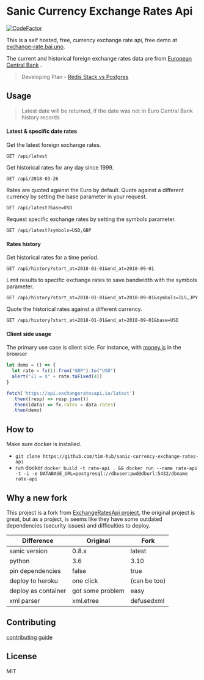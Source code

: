# Sanic Currency Exchange Rates Api

[![CodeFactor](https://www.codefactor.io/repository/github/tim-hub/sanic-currency-exchange-rates-api/badge)](https://www.codefactor.io/repository/github/tim-hub/sanic-currency-exchange-rates-api)

This is a self hosted, free, currency exchange rate api, free demo
at [exchange-rate.bai.uno](https://exchange-rate.bai.uno).

The current and historical foreign exchange rates data are
from [European Central Bank](https://www.ecb.europa.eu/stats/policy_and_exchange_rates/euro_reference_exchange_rates/html/index.en.html)
.

> Developing Plan - [Redis Stack vs Postgres](docs/Redis-Stack.md)


## Usage

> Latest date will be returned, if the date was not in Euro Central Bank history records

#### Latest & specific date rates



Get the latest foreign exchange rates.

```http
GET /api/latest
```

Get historical rates for any day since 1999.

```http
GET /api/2018-03-26
```

Rates are quoted against the Euro by default. Quote against a different currency by setting the base parameter in your
request.

```http
GET /api/latest?base=USD
```

Request specific exchange rates by setting the symbols parameter.

```http
GET /api/latest?symbols=USD,GBP
```

#### Rates history

Get historical rates for a time period.

```http
GET /api/history?start_at=2018-01-01&end_at=2018-09-01
```

Limit results to specific exchange rates to save bandwidth with the symbols parameter.

```http
GET /api/history?start_at=2018-01-01&end_at=2018-09-01&symbols=ILS,JPY
```

Quote the historical rates against a different currency.

```http
GET /api/history?start_at=2018-01-01&end_at=2018-09-01&base=USD
```

#### Client side usage

The primary use case is client side. For instance, with [money.js](https://openexchangerates.github.io/money.js/) in the
browser

```js
let demo = () => {
  let rate = fx(1).from("GBP").to("USD")
  alert("£1 = $" + rate.toFixed(4))
}

fetch('https://api.exchangeratesapi.io/latest')
  .then((resp) => resp.json())
  .then((data) => fx.rates = data.rates)
  .then(demo)
```

## How to

Make sure docker is installed.

- `git clone https://github.com/tim-hub/sanic-currency-exchange-rates-api`
- run
  docker `docker build -t rate-api . && docker run --name rate-api -t -i -e DATABASE_URL=postgresql://dbuser:pwd@dburl:5432/dbname rate-api`

## Why a new fork

This project is a fork from [ExchangeRatesApi project](https://github.com/exchangeratesapi/exchangeratesapi/), the
original project is great,
but as a project, is seems like they have some outdated dependencies (security issues) and difficulties to deploy.

|   Difference                  | Original                                | Fork          |
| ------------------- | --------------------------------------- |---------------|
| sanic version       | 0.8.x                                   | latest |
| python              | 3.6                                     | 3.10          |
| pin dependencies    | false                                   | true          |
| deploy to heroku    | one click                               | (can be too)  |
| deploy as container | got some problem | easy          |
| xml parser          | xml.etree                               | defusedxml    |

## Contributing

[contributing guide](CONTRIBUTING.md)

## License

MIT
